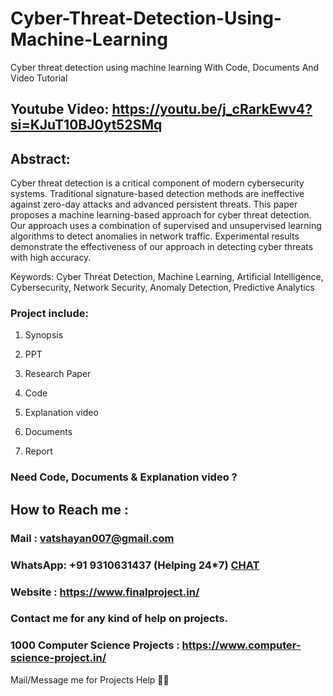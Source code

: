 # Cyber-Threat-Detection-Using-Machine-Learning
Cyber threat detection using machine learning With Code, Documents And Video Tutorial

## Youtube Video: https://youtu.be/j_cRarkEwv4?si=KJuT10BJ0yt52SMq

## Abstract: 
Cyber threat detection is a critical component of modern cybersecurity systems. Traditional signature-based detection methods are ineffective against zero-day attacks and advanced persistent threats. This paper proposes a machine learning-based approach for cyber threat detection. Our approach uses a combination of supervised and unsupervised learning algorithms to detect anomalies in network traffic. Experimental results demonstrate the effectiveness of our approach in detecting cyber threats with high accuracy.

Keywords: Cyber Threat Detection, Machine Learning, Artificial Intelligence, Cybersecurity, Network Security, Anomaly Detection, Predictive Analytics

### Project include: 

1. Synopsis

2. PPT

3. Research Paper


4. Code

5. Explanation video

6. Documents

7. Report


### Need Code, Documents & Explanation video ? 

## How to Reach me :

### Mail : vatshayan007@gmail.com 

### WhatsApp: +91 9310631437 (Helping 24*7) **[CHAT](https://wa.me/message/CHWN2AHCPMAZK1)** 

### Website : https://www.finalproject.in/

### Contact me for any kind of help on projects.
### 1000 Computer Science Projects : https://www.computer-science-project.in/


Mail/Message me for Projects Help 🙏🏻
